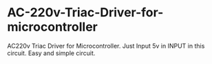 # AC-220v-Triac-Driver-for-microcontroller
AC220v Triac Driver for Microcontroller. Just Input 5v in INPUT in this circuit. Easy and simple circuit.
